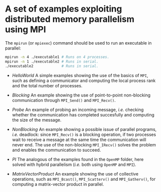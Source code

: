 # A set of examples exploiting distributed memory parallelism using MPI

The `mpirun` (or `mpiexec`) command should be used to run an executable in parallel:
```bash
mpirun -n 4 ./executable1 # Runs on 4 processes.
mpirun -n 1 ./executable2 # Runs in serial.
./executable2             # Runs in serial.
```

* *HelloWorld* A simple examples showing the use of the basics of `MPI`, such as defining a communicator and computing the local process rank and the total number of processes.

* *Blocking* An example showing the use of point-to-point non-blocking communication through `MPI_Send()` and `MPI_Recv()`.

* *Probe* An example of probing an incoming message, *i.e.* checking whether the communication has completed succesfully and computing the size of the message.

* *NonBlocking* An example showing a possible issue of parallel programs, *i.e.* deadlock: since `MPI_Recv()` is a blocking operation, if two processes wait to receive a message at the same time the communication will never end. The use of the non-blocking `MPI_IRecv()` solves the problem and enables the communication to succeed.

* *PI* The analogous of the examples found in the `OpenMP` folder, here solved with hybrid parallelism (*i.e.* both using `OpenMP` and `MPI`).

* *MatrixVectorProduct* An example showing the use of collective operations, such as `MPI_Bcast()`, `MPI_Scatterv()` and `MPI_Gatherv()`, for computing a matrix-vector product in parallel.


